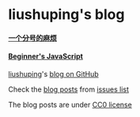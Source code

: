 liushuping's blog
====
#### [一个分号的麻烦](https://github.com/liushuping/blog/issues/1)
#### [Beginner's JavaScript](https://github.com/liushuping/blog/issues/2)


[liushuping](https://github.com/liushuping)'s [blog on GitHub](https://github.com/liushuping/blog/issues)

Check the [blog posts](https://github.com/liushuping/blog/issues) from [issues list](https://github.com/liushuping/blog/issues)

The blog posts are under [CC0 license](https://github.com/liushuping/blog/blob/master/LICENSE)

